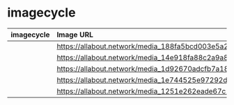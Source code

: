 # imagecycle

| imagecycle | Image URL |
| :---- | :---- |
|  | https://allabout.network/media_188fa5bcd003e5a2d56e7ad3ca233300c9e52f1e5.png |
|  | https://allabout.network/media_14e918fa88c2a9a810fd454fa04f0bd152c01fed2.jpeg |
|  | https://allabout.network/media_1d92670adcfb7a18a062e49fd7967f4e9f76d8a52.jpeg |
|  | https://allabout.network/media_1e744525e97292dcd074e9b1c7ab2cf47a048f292.jpeg |
|  | https://allabout.network/media_1251e262eade67c1f9c8e0ccffa6d35945487140c.png |